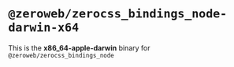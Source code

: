 # `@zeroweb/zerocss_bindings_node-darwin-x64`

This is the **x86_64-apple-darwin** binary for `@zeroweb/zerocss_bindings_node`
